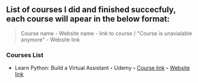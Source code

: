 
## List of courses I did and finished succecfuly, each course will apear in the below format:
> Course name - Website name - link to course / "Course is unavialable anymore" - Website link

### Courses List

 - Learn Python: Build a Virtual Assistant **-** Udemy **-** [Course link](https://www.udemy.com/course/learn-python-build-a-virtual-assistant-in-python/) **-** [Website link](https://www.udemy.com/)
